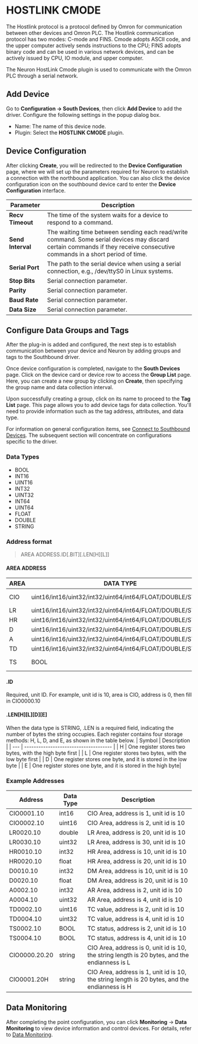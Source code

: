 # HOSTLINK CMODE

The Hostlink protocol is a protocol defined by Omron for communication between other devices and Omron PLC.
The Hostlink communication protocol has two modes: C-mode and FINS.
Cmode adopts ASCII code, and the upper computer actively sends instructions to the CPU; FINS adopts binary code and can be used in various network devices, and can be actively issued by CPU, IO module, and upper computer.

The Neuron HostLink Cmode plugin is used to communicate with the Omron PLC through a serial network.

## Add Device

Go to **Configuration -> South Devices**, then click **Add Device** to add the driver. Configure the following settings in the popup dialog box.

- Name: The name of this device node.
- Plugin: Select the **HOSTLINK CMODE** plugin.

## Device Configuration

After clicking **Create**, you will be redirected to the **Device Configuration** page, where we will set up the parameters required for Neuron to establish a connection with the northbound application. You can also click the device configuration icon on the southbound device card to enter the **Device Configuration** interface.

| Parameter                 | Description                                                    |
| -------------------- | ------------------------------------------------------- |
| **Recv Timeout** | The time of the system waits for a device to respond to a command.  |
| **Send Interval** | 	The waiting time between sending each read/write command. Some serial devices may discard certain commands if they receive consecutive commands in a short period of time. |
| **Serial Port** | The path to the serial device when using a serial connection, e.g., /dev/ttyS0 in Linux systems. |
| **Stop Bits** | Serial connection parameter. |
| **Parity** | Serial connection parameter. |
| **Baud Rate** | Serial connection parameter. |
| **Data Size** | Serial connection parameter. |

## Configure Data Groups and Tags

After the plug-in is added and configured, the next step is to establish communication between your device and Neuron by adding groups and tags to the Southbound driver.

Once device configuration is completed, navigate to the **South Devices** page. Click on the device card or device row to access the **Group List** page. Here, you can create a new group by clicking on **Create**, then specifying the group name and data collection interval.

Upon successfully creating a group, click on its name to proceed to the **Tag List** page. This page allows you to add device tags for data collection. You'll need to provide information such as the tag address, attributes, and data type.

For information on general configuration items, see [Connect to Southbound Devices](../south-devices.md). The subsequent section will concentrate on configurations specific to the driver.

### Data Types

* BOOL
* INT16
* UINT16
* INT32
* UINT32
* INT64
* UINT64
* FLOAT
* DOUBLE
* STRING

### Address format

> AREA ADDRESS.ID\[.BIT]\[.LEN\[H]\[L]]</span>

#### AREA ADDRESS

| AREA | DATA TYPE                                                 | ATTRIBUTE  | REMARK           |
| ---- | --------------------------------------------------------- | ---------- | ---------------- |
| CIO  | uint16/int16/uint32/int32/uint64/int64/FLOAT/DOUBLE/STRING  | read/write    | IR/SR CIO area |
| LR   | uint16/int16/uint32/int32/uint64/int64/FLOAT/DOUBLE/STRING  | read/write    | LR area        |
| HR   | uint16/int16/uint32/int32/uint64/int64/FLOAT/DOUBLE/STRING  | read/write    | HR area        |
| D    | uint16/int16/uint32/int32/uint64/int64/FLOAT/DOUBLE/STRING  | read/write    | DM area        |
| A    | uint16/int16/uint32/int32/uint64/int64/FLOAT/DOUBLE/STRING  | read          | AR area        |
| TD   | uint16/int16/uint32/int32/uint64/int64/FLOAT/DOUBLE/STRING  | read/write    | TC value       |
| TS   | BOOL                                                        | read/write    | TC status      |

#### .ID

Required, unit ID. For example, unit id is 10, area is CIO, address is 0, then fill in CIO0000.10

#### .LEN\[H]\[L]\[D]\[E]

When the data type is STRING, .LEN is a required field, indicating the number of bytes the string occupies. Each register contains four storage methods: H, L, D, and E, as shown in the table below.
| Symbol | Description                                 |
| --- | ------------------------------------- |
| H   | One register stores two bytes, with the high byte first |
| L   | One register stores two bytes, with the low byte first |
| D   | One register stores one byte, and it is stored in the low byte      |
| E   | One register stores one byte, and it is stored in the high byte|

### Example Addresses

| Address         | Data Type | Description |
| ----------- | ------- | --------- |
| CIO0001.10        | int16   | CIO Area, address is 1, unit id is 10      |
| CIO0002.10        | uint16  | CIO Area, address is 2, unit id is 10      |
| LR0020.10         | double  | LR Area, address is 20, unit id is 10      |
| LR0030.10         | uint32  | LR Area, address is 30, unit id is 10      |
| HR0010.10         | int32   | HR Area, address is 10, unit id is 10      |
| HR0020.10         | float   | HR Area, address is 20, unit id is 10      |
| D0010.10          | int32   | DM Area, address is 10, unit id is 10      |
| D0020.10          | float   | DM Area, address is 20, unit id is 10      |
| A0002.10          | int32   | AR Area, address is 2, unit id is 10       |
| A0004.10          | uint32  | AR Area, address is 4, unit id is 10       |
| TD0002.10         | uint16  | TC value, address is 2, unit id is 10      |
| TD0004.10         | uint32  | TC value, address is 4, unit id is 10      |
| TS0002.10         | BOOL    | TC status, address is 2, unit id is 10     |
| TS0004.10         | BOOL    | TC status, address is 4, unit id is 10     |
| CIO0000.20.20      | string   | CIO Area, address is 0, unit id is 10, the string length is 20 bytes, and the endianness is L      |
| CIO0001.20H        | string   | CIO Area, address is 1, unit id is 10, the string length is 20 bytes, and the endianness is H      |

## Data Monitoring

After completing the point configuration, you can click **Monitoring** -> **Data Monitoring** to view device information and control devices. For details, refer to [Data Monitoring](../../../usage/monitoring.md).